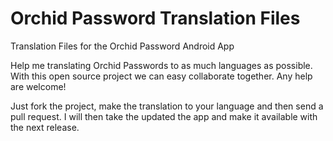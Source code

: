# Orchid Password Translation Files
Translation Files for the Orchid Password Android App


Help me translating Orchid Passwords to as much languages as possible. With this open source project we can easy collaborate together. 
Any help are welcome!

Just fork the project, make the translation to your language and then send a pull request. I will then take the updated the app and make it available with the next release.
